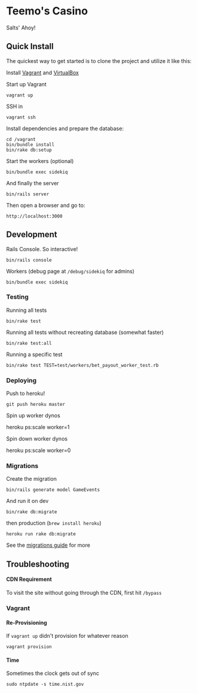 # Teemo's Casino

Salts' Ahoy!

## Quick Install
  The quickest way to get started is to clone the project and utilize it like this:

  Install [Vagrant](http://www.vagrantup.com/downloads.html) and [VirtualBox](https://www.virtualbox.org/wiki/Downloads)

  Start up Vagrant

    vagrant up

  SSH in

    vagrant ssh

  Install dependencies and prepare the database:

    cd /vagrant
    bin/bundle install
    bin/rake db:setup

  Start the workers (optional)

    bin/bundle exec sidekiq

  And finally the server

    bin/rails server

  Then open a browser and go to:

    http://localhost:3000

## Development

  Rails Console. So interactive!

    bin/rails console

  Workers (debug page at `/debug/sidekiq` for admins)

    bin/bundle exec sidekiq

### Testing

  Running all tests

    bin/rake test

  Running all tests without recreating database (somewhat faster)

    bin/rake test:all

  Running a specific test

    bin/rake test TEST=test/workers/bet_payout_worker_test.rb

### Deploying

Push to heroku!

    git push heroku master

Spin up worker dynos

  heroku ps:scale worker=1

Spin down worker dynos

  heroku ps:scale worker=0

### Migrations

Create the migration

    bin/rails generate model GameEvents

And run it on dev

    bin/rake db:migrate

then production (`brew install heroku`)

    heroku run rake db:migrate

See the [migrations guide](http://guides.rubyonrails.org/migrations.html) for more

## Troubleshooting

#### CDN Requirement

  To visit the site without going through the CDN, first hit `/bypass`

### Vagrant

#### Re-Provisioning

  If `vagrant up` didn't provision for whatever reason

    vagrant provision

#### Time

  Sometimes the clock gets out of sync

    sudo ntpdate -s time.nist.gov
